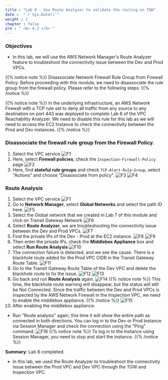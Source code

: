 ```yaml
---
title : "Lab 8 - Use Route Analyzer to validate the routing on TGW"
date :  "`r Sys.Date()`" 
weight : 2
chapter : false
pre : " <b> 4.2 </b> "
---
```

### Objectives
- In this lab, we will use the AWS Network Manager's Route Analyzer feature to troubleshoot the connectivity issue between the Dev and Prod VPCs.

{{% notice note %}}
Disassociate Network Firewall Rule Group from Firewall Policy:
Before proceeding with this module, we need to disassociate the rule group from the firewall policy. Please refer to the following steps.
{{% /notice %}}

{{% notice note %}}
In the underlying infrastructure, an AWS Network Firewall with a TCP rule set to deny all traffic from any source to any destination on port 443 was deployed to complete Lab 6 of the VPC Reachability Analyzer. We need to disable this rule for this lab as we will need to access the EC2 Instance to check the connectivity between the Prod and Dev instances.
{{% /notice %}}

### Disassociate the firewall rule group from the Firewall Policy.
1. Select the VPC service
![F1](/images/1/F1.png)
2. Here, select **Firewall policies**, check the `Inspection-Firewall-Policy` page
![F2](/images/1/F2.png)
3. Here, find **stateful rule groups** and check `TCP-Alert-Rule-Group`, select "Actions" and choose "Disassociate from policy".
![F3](/images/1/F3.png)
![F4](/images/1/F4.png)

### Route Analysis
1. Select the VPC service
![F1](/images/1/F1.png)
2. Go to **Network Manager**, select **Global Networks** and select the path ID here.
![F5](/images/1/F5.png)
3. Select the Global network that we created in Lab 7 of this module and click on Transit Gateway Network
![F6](/images/1/F6.png)
7. Select **Route Analyzer**, we are troubleshooting the connectivity issue between the Dev and Prod VPCs.
![F7](/images/1/F7.png)
8. Find the private IPs of the Dev - Prod at the EC2 instance.
![F8](/images/1/F8.png)
![F9](/images/1/F9.png)
8. Then enter the private IPs, check the **Middlebox Appliance** box and select **Run Route Analysis**
![F10](/images/1/F10.png)
9. The connection failure is detected, and we see the cause. There is a blackhole route added for the Prod VPC CIDR in the Transit Gateway Route Table.
![F11](/images/1/F11.png)
10. Go to the Transit Gateway Route Table of the Dev VPC and delete the blackhole route to fix the issue.
![F12](/images/1/F12.png)
![F13](/images/1/F13.png)
11. Go back and run **Route Analysis** again.
![F14](/images/1/F14.png)
{{% notice note %}}
This time, the blackhole route warning will disappear, but the status will still be Not Connected. Since the traffic between the Dev and Prod VPCs is inspected by the AWS Network Firewall in the Inspection VPC, we need to enable the middlebox appliance.
{{% /notice %}}
![F15](/images/1/F15.png)
12. After enabling the middlebox appliance:
- Run "Route analysis" again, this time it will show the entire path as connected in both directions. You can log in to the Dev or Prod Instance via Session Manager and check the connection using the "Ping" command.
![F16](/images/1/F16.png)
{{% notice note %}}
To log in to the Instance using Session Manager, you need to stop and start the instance.
{{% /notice %}}

**Summary**: Lab 8 completed.
- In this lab, we used the Route Analyzer to troubleshoot the connectivity issue between the Prod VPC and Dev VPC through the TGW and Inspection VPC.